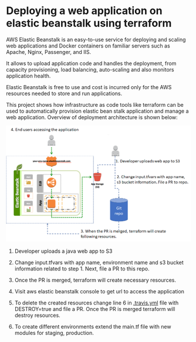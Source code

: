# Deploying a web application on elastic beanstalk using terraform

AWS Elastic Beanstalk is an easy-to-use service for deploying and scaling web applications and Docker containers on familiar servers such as Apache, Nginx, Passenger, and IIS.

It allows to upload application code and handles the deployment, from capacity provisioning, load balancing, auto-scaling and also monitors application health. 

Elastic Beanstalk is free to use and cost is incurred only for the AWS resources needed to store and run applications.

This project shows how infrastructure as code tools like terraform can be used to automatically provision elastic bean stalk application and manage a web application. Overview of deployment architecture is shown below:

![Overview](overview.png)

1. Developer uploads a java web app to S3

2. Change input.tfvars with app name, environment name and s3 bucket information related to step 1. Next, file a PR to this repo.

3. Once the PR is merged, terraform will create necessary resources.

4. Visit aws elastic beanstalk console to get url to access the application

5. To delete the created resources change line 6 in [.travis.yml](.travis.yml) file with DESTROY=true and file a PR. Once the PR is merged terraform will destroy resources.

6. To create different environments extend the main.tf file with new modules for staging, production.

